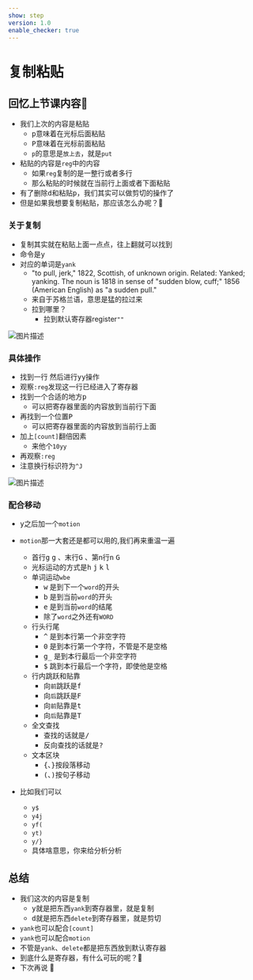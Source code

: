```yaml
---
show: step
version: 1.0
enable_checker: true
---
```


# 复制粘贴

## 回忆上节课内容🤔

- 我们上次的内容是粘贴
	- <kbd>p</kbd>意味着在光标后面粘贴 
	- <kbd>P</kbd>意味着在光标前面粘贴
	- `p`的意思是`放上去`，就是`put`
- 粘贴的内容是`reg`中的内容
	- 如果`reg`复制的是一整行或者多行
	- 那么粘贴的时候就在当前行上面或者下面粘贴
- 有了删除<kbd>d</kbd>和粘贴<kbd>p</kbd>，我们其实可以做剪切的操作了
- 但是如果我想要复制粘贴，那应该怎么办呢？🤔


### 关于复制

- 复制其实就在粘贴上面一点点，往上翻就可以找到
- 命令是<kbd>y</kbd>
- 对应的单词是`yank`　
	- "to pull, jerk," 1822, Scottish, of unknown origin. Related: Yanked; yanking. The noun is 1818 in sense of "sudden blow, cuff;" 1856 (American English) as "a sudden pull."
	- 来自于苏格兰语，意思是猛的拉过来
	- 拉到哪里？
		- 拉到默认寄存器register`""`

![图片描述](https://doc.shiyanlou.com/courses/uid1190679-20210131-1612057613329)

### 具体操作

- 找到一行 然后进行<kbd>y</kbd><kbd>y</kbd>操作
- 观察`:reg`发现这一行已经进入了寄存器
- 找到一个合适的地方<kbd>p</kbd>
	- 可以把寄存器里面的内容放到当前行下面
- 再找到一个位置<kbd>P</kbd>
	- 可以把寄存器里面的内容放到当前行上面
- 加上`[count]`翻倍因素 
	- 来他个`10yy`
- 再观察`:reg`
- 注意换行标识符为`^J`

![图片描述](https://doc.shiyanlou.com/courses/uid1190679-20210131-1612059248826)

### 配合移动

- <kbd>y</kbd>之后加一个`motion`
- `motion`那一大套还是都可以用的,我们再来重温一遍
	- 首行<kbd>g</kbd> <kbd>g</kbd> 、末行<kbd>G</kbd> 、第n行<kbd>n</kbd> <kbd>G</kbd> 
	- 光标运动的方式是<kbd>h</kbd> <kbd>j</kbd> <kbd>k</kbd> <kbd>l</kbd> 
	- 单词运动`wbe`
		- <kbd>w</kbd> 是到下一个`word`的开头
		- <kbd>b</kbd> 是到当前`word`的开头
		- <kbd>e</kbd> 是到当前`word`的结尾
		- 除了`word`之外还有`WORD`
	- 行头行尾
		- <kbd>^</kbd> 是到本行第一个非空字符
		- <kbd>0</kbd> 是到本行第一个字符，不管是不是空格
		- <kbd>g</kbd><kbd>_</kbd> 是到本行最后一个非空字符
		- <kbd>$</kbd> 跳到本行最后一个字符，即使他是空格
	- 行内跳跃和贴靠
	    - 向`前`跳跃是<kbd>f</kbd>
	    - 向`后`跳跃是<kbd>F</kbd>
	    - 向`前`贴靠是<kbd>t</kbd>
	    - 向`后`贴靠是<kbd>T</kbd>
	- 全文查找
		- 查找的话就是<kbd>/</kbd>
		- 反向查找的话就是<kbd>?</kbd>	
	- 文本区块
		- <kbd>{</kbd>、<kbd>}</kbd>按段落移动
		- <kbd>(</kbd>、<kbd>)</kbd>按句子移动

- 比如我们可以
	- `y$`
	- `y4j`
	- `yf(`
	- `yt)`
	- `y/}`
	- 具体啥意思，你来给分析分析


## 总结

- 我们这次的内容是复制
	- <kbd>y</kbd>就是把东西`yank`到寄存器里，就是复制
	- <kbd>d</kbd>就是把东西`delete`到寄存器里，就是剪切
- `yank`也可以配合`[count]`
- `yank`也可以配合`motion`
- 不管是`yank`、`delete`都是把东西放到默认寄存器
- 到底什么是寄存器，有什么可玩的呢？🤔
- 下次再说 👋






